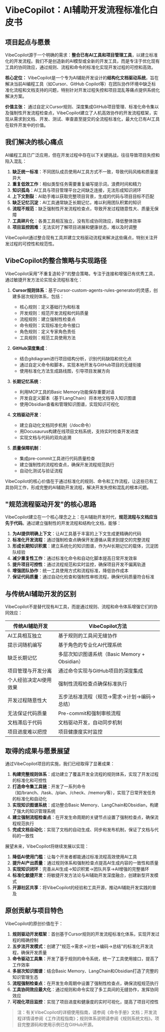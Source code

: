 # VibeCopilot：AI辅助开发流程标准化白皮书

## 项目起点与愿景

VibeCopilot源于一个明确的需求：**整合已有AI工具和项目管理工具**，以建立标准化的开发流程。我们不是创造新的AI模型或全新的开发工具，而是专注于优化现有工具的协同效应，通过规则、流程和命令的标准化实现开发过程的可控和高效。

**核心定位：** VibeCopilot是一个专为AI辅助开发设计的**结构化文档驱动系统**，旨在解决当前AI编程工具（如Cursor、GitHub Copilot等）在团队协作环境中缺乏标准化流程和文档支持的问题，特别针对开发过程失控和项目混乱等痛点提供系统化解决方案。

**价值主张：** 通过自定义Cursor规则、深度集成GitHub项目管理、标准化命令集以及强制性开发流程检查点，VibeCopilot建立了人机高效协作的开发流程框架，实现从需求到文档、开发、测试、审查直至提交的全流程标准化，最大化已有AI工具在软件开发中的价值。

## 我们解决的核心痛点

AI编程工具已广泛应用，但在开发过程中存在以下关键挑战，往往导致项目失控和陷入混乱：

1. **缺乏统一标准**：不同团队成员使用AI工具方式不一致，导致代码风格和质量差异大
2. **重复低效工作**：相似类型任务需要重复编写提示词，浪费时间和精力
3. **知识孤岛**：AI工具与项目管理平台之间缺乏连接，无法形成知识闭环
4. **上下文割裂**：AI助手难以获取完整项目背景，生成的代码与项目目标不匹配
5. **缺乏记忆沉淀**：AI工具通常缺乏长期记忆，难以利用团队积累的知识
6. **流程不规范**：缺乏强制性开发流程检查点，导致开发过程随意性大、质量无保障
7. **工具碎片化**：各类工具相互独立，没有形成协同效应，降低整体效率
8. **项目监控困难**：无法实时了解项目进展和健康状态，难以及时调整

VibeCopilot通过整合现有工具并建立文档驱动流程来解决这些痛点，特别关注开发过程的可控性和规范性。

## VibeCopilot的整合策略与实现路径

VibeCopilot采用"不重复造轮子"的整合策略，专注于连接和增强已有优秀工具，通过敏捷开发方法论实现全流程标准化：

1. **Cursor规则体系**：基于cursor-custom-agents-rules-generator的灵感，创建多层次规则体系，包括：
   - 核心规则：定义基础行为和标准
   - 开发规则：规范开发流程和代码质量
   - 流程规则：建立强制性检查点
   - 命令规则：实现标准化命令接口
   - 角色规则：定义专家角色责任
   - 工具规则：规范工具使用方法

2. **GitHub深度集成**：
   - 结合gitdiagram进行项目结构分析，识别代码缺陷和优化点
   - 通过自定义命令和脚本，实现本地开发与GitHub项目的无缝衔接
   - 使用标准化方法生成路线图，引导项目发展方向

3. **长期记忆系统**：
   - 利用MCP工具的Basic Memory功能保存重要对话
   - 开发自定义脚本（基于LangChain）将本地文档导入知识图谱
   - 使用Obsidian查看和管理知识图谱，实现知识可视化

4. **文档驱动开发**：
   - 建立自动化文档同步机制（/doc命令）
   - 用Docusaurus构建在线项目文档系统，支持实时检查开发进度
   - 实现文档与代码的双向追溯

5. **质量保障机制**：
   - 集成pre-commit工具进行代码质量检查
   - 建立强制性的流程检查点，确保开发流程规范执行
   - 自动化测试与验证流程

VibeCopilot的核心价值在于通过标准化的规则、命令和工作流程，让这些已有工具协同工作，形成完整的AI辅助开发流程，解决开发失控和混乱的根本问题。

## "规范流程驱动开发"的核心思路

VibeCopilot建立在一个核心理念之上：在AI辅助开发时代，**规范流程与文档应当先于代码**。通过建立强制性的开发流程和结构化文档，能够：

1. **为AI提供明确上下文**：让AI工具基于丰富的上下文生成更精确的代码
2. **标准化开发流程**：通过强制检查点确保开发遵循从需求到提交的完整流程
3. **形成长期知识积累**：建立系统化的知识图谱，作为AI长期记忆的载体，沉淀团队经验
4. **减少重复性工作**：通过标准化命令和自动化脚本提高日常开发效率
5. **提升项目可控性**：通过流程规范和实时监控，确保项目开发不偏离轨道
6. **增强团队协作**：统一工具使用方式和流程标准，降低协作成本
7. **保证代码质量**：通过自动化检查和强制性审核流程，确保代码质量符合标准

## 与传统AI辅助开发的区别

VibeCopilot不是替代现有AI工具，而是通过规则、流程和命令体系增强它们的协同效应：

| 传统AI辅助开发 | VibeCopilot方法 |
|--------------|----------------|
| AI工具相互独立 | 基于规则的工具间无缝协作 |
| 提示词随机编写 | 基于角色的专业化AI代理系统 |
| 缺乏长期记忆 | 多层次知识图谱系统（Basic Memory + Obsidian） |
| 项目管理与开发分离 | 通过命令实现与GitHub项目的深度集成 |
| 个人经验决定AI使用效果 | 强制性流程检查点确保标准执行 |
| 开发过程随意性大 | 五步法标准流程（规范→需求→计划→编码→总结） |
| 无法保证代码质量 | Pre-commit和强制审核流程 |
| 文档滞后于代码 | 文档驱动开发，自动同步机制 |
| 项目进度难以把控 | 项目健康度实时监控 |

## 取得的成果与愿景展望

通过VibeCopilot项目的实施，我们已经取得了显著成果：

1. **构建完整规则体系**：成功建立了覆盖开发全流程的规则体系，实现了开发过程的标准化和可控性
2. **打造命令集工具链**：开发了一系列命令（如/branch、/task、/plan、/check、/memory等），实现了日常开发任务的标准化和自动化
3. **实现知识图谱系统**：成功整合Basic Memory、LangChain和Obsidian，构建了强大的知识管理系统
4. **建立强制流程检查点**：在开发生命周期的关键节点设置了强制检查点，确保流程规范执行
5. **完成文档自动化**：实现了文档的自动生成、同步和发布机制，保证了文档与代码的一致性

展望未来，VibeCopilot将继续发展以实现：

1. **降低AI使用门槛**：让每个开发者都能通过标准流程高效使用AI工具
2. **提升AI产出质量**：通过规则体系和强制检查点提高AI生成内容的一致性和质量
3. **实现知识闭环**：完善从AI生成→知识积累→团队共享→AI增强的完整循环
4. **标准化敏捷开发**：将敏捷开发方法论与AI辅助开发深度融合，创建新型开发模式
5. **开源社区共享**：将VibeCopilot的经验和工具开源，推动AI辅助开发实践的普及

## 原创贡献与项目特色

VibeCopilot的原创价值在于：

1. **规则驱动开发框架**：首创基于Cursor规则的开发流程标准化体系，实现开发过程的精确控制
2. **五步法开发模式**：创建了"规范→需求→计划→编码→总结"的标准化开发流程，确保开发质量
3. **命令驱动工具集**：开发了基于规则的命令系统，统一了工具使用接口，提高了工作效率
4. **多层次知识图谱**：结合Basic Memory、LangChain和Obsidian打造了完整的知识管理生态
5. **流程强制检查点**：在开发生命周期中设置了强制性检查点，确保流程规范执行
6. **工具协同效应最大化**：通过规则和命令实现了多工具间的无缝协作，发挥协同效应
7. **可视化项目监控**：实现了项目进度和健康度的实时可视化，提高了项目可控性

> 注：有关VibeCopilot的详细使用指南，请参阅《命令手册》文档；开发流程详情请参阅《工作流程指南》；规则体系说明请参阅《规则系统文档》。项目完整源码和使用示例已在GitHub开源。

